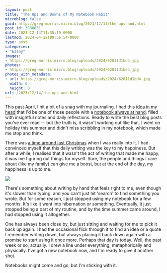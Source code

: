 ```yaml
---
layout: post
title: "The Ups and Downs of My Notebook Habit"
microblog: false
guid: http://greg-morris.micro.blog/2023/12/14/the-ups-and.html
post_id: 3988031
date: 2023-12-14T11:35:19-0000
lastmod: 2024-04-12T09:56:54-0000
type: post
categories:
- "Essay"
images:
- https://greg-morris.micro.blog/uploads/2024/62011d1bd4.jpg
photos:
- https://greg-morris.micro.blog/uploads/2024/62011d1bd4.jpg
photos_with_metadata:
- url: https://greg-morris.micro.blog/uploads/2024/62011d1bd4.jpg
  width: 0
  height: 0
url: /2023/12/14/the-ups-and.html
---
```

This past April, I hit a bit of a snag with my journaling. I had this [idea in my head](/2023/02/11/do-i-even.html) that I'd be one of those people with a [notebook always at hand](/2023/02/12/a-new-notebook.html), filled with insightful notes and daily reflections. Ready to write the best blog posts you’ve ever read — but the truth is, it wasn't working out like that. I went on holiday this summer and didn't miss scribbling in my notebook, which made me stop and think.

There was [a time around last Christmas](/2023/01/29/journaling-and-me.html) when I was really into it. I had convinced myself that this daily writing was the key to my happiness. But after a while, I realised that it wasn't the act of writing that made me happy; it was me figuring out things for myself. Sure, the people and things I care about (like my family) can give me a boost, but at the end of the day, my happiness is up to me.

![](https://greg-morris.micro.blog/uploads/2024/62011d1bd4.jpg)

There's something about writing by hand that feels right to me, even though it's slower than typing, and you can't just hit 'search' to find something you wrote. But for some reason, I just stopped using my notebook for a few months. It's like it went into hibernation or something. Eventually, it just stopped being a part of my routine, and by the time summer came around, I had stopped using it altogether.

One has always been close by, but just sitting and waiting for me to pick it back up again. I had the occasional flick through it to find an idea or a quote I remember writing down, but always placing it back down again with a promise to start using it once more. Perhaps that day is today. Well, the past week or so, actually. I drew a line under everything, metaphorically and physically. I've got a new notebook now, and I'm ready to give it another shot. 

Notebooks might come and go, but I'm sticking with it.
